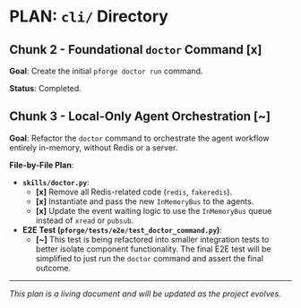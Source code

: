 # PLAN: `cli/` Directory

## Chunk 2 - Foundational `doctor` Command [x]

**Goal**: Create the initial `pforge doctor run` command.

**Status**: Completed.

## Chunk 3 - Local-Only Agent Orchestration [~]

**Goal**: Refactor the `doctor` command to orchestrate the agent workflow entirely in-memory, without Redis or a server.

**File-by-File Plan**:

*   **`skills/doctor.py`**:
    *   **[x]** Remove all Redis-related code (`redis`, `fakeredis`).
    *   **[x]** Instantiate and pass the new `InMemoryBus` to the agents.
    *   **[x]** Update the event waiting logic to use the `InMemoryBus` queue instead of `xread` or `pubsub`.
*   **E2E Test (`pforge/tests/e2e/test_doctor_command.py`)**:
    *   **[~]** This test is being refactored into smaller integration tests to better isolate component functionality. The final E2E test will be simplified to just run the `doctor` command and assert the final outcome.

---

*This plan is a living document and will be updated as the project evolves.*
